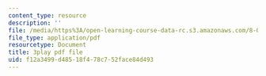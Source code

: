 ```yaml
---
content_type: resource
description: ''
file: /media/https%3A/open-learning-course-data-rc.s3.amazonaws.com/8-03sc-physics-iii-vibrations-and-waves-fall-2016/f12a3499d48518f478c752face84d493_Roj7FVjl-gw.pdf
file_type: application/pdf
resourcetype: Document
title: 3play pdf file
uid: f12a3499-d485-18f4-78c7-52face84d493
---
```

